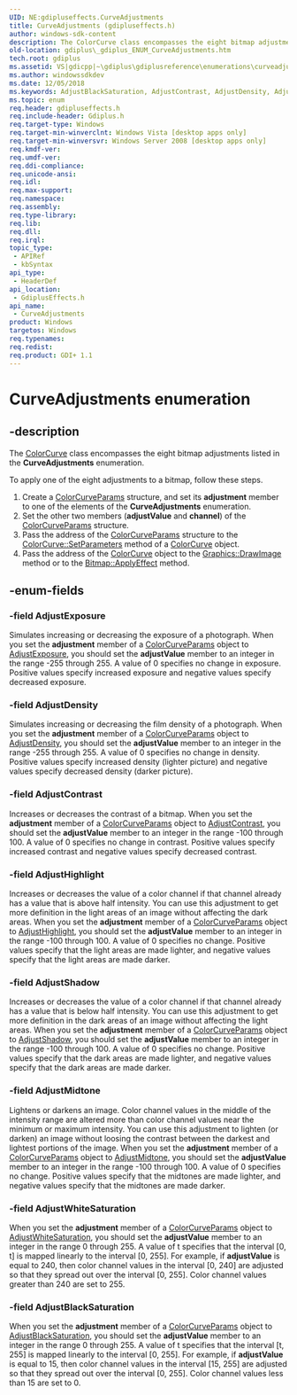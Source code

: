 ```yaml
---
UID: NE:gdipluseffects.CurveAdjustments
title: CurveAdjustments (gdipluseffects.h)
author: windows-sdk-content
description: The ColorCurve class encompasses the eight bitmap adjustments listed in the CurveAdjustments enumeration.
old-location: gdiplus\_gdiplus_ENUM_CurveAdjustments.htm
tech.root: gdiplus
ms.assetid: VS|gdicpp|~\gdiplus\gdiplusreference\enumerations\curveadjustments.htm
ms.author: windowssdkdev
ms.date: 12/05/2018
ms.keywords: AdjustBlackSaturation, AdjustContrast, AdjustDensity, AdjustExposure, AdjustHighlight, AdjustMidtone, AdjustShadow, AdjustWhiteSaturation, CurveAdjustments, CurveAdjustments enumeration [GDI+], _gdiplus_ENUM_CurveAdjustments, gdiplus._gdiplus_ENUM_CurveAdjustments, gdipluseffects/AdjustBlackSaturation, gdipluseffects/AdjustContrast, gdipluseffects/AdjustDensity, gdipluseffects/AdjustExposure, gdipluseffects/AdjustHighlight, gdipluseffects/AdjustMidtone, gdipluseffects/AdjustShadow, gdipluseffects/AdjustWhiteSaturation, gdipluseffects/CurveAdjustments
ms.topic: enum
req.header: gdipluseffects.h
req.include-header: Gdiplus.h
req.target-type: Windows
req.target-min-winverclnt: Windows Vista [desktop apps only]
req.target-min-winversvr: Windows Server 2008 [desktop apps only]
req.kmdf-ver: 
req.umdf-ver: 
req.ddi-compliance: 
req.unicode-ansi: 
req.idl: 
req.max-support: 
req.namespace: 
req.assembly: 
req.type-library: 
req.lib: 
req.dll: 
req.irql: 
topic_type:
 - APIRef
 - kbSyntax
api_type:
 - HeaderDef
api_location:
 - GdiplusEffects.h
api_name:
 - CurveAdjustments
product: Windows
targetos: Windows
req.typenames: 
req.redist: 
req.product: GDI+ 1.1
---
```


# CurveAdjustments enumeration


## -description


The <a href="https://msdn.microsoft.com/en-us/library/ms534429(v=VS.85).aspx">ColorCurve</a> class encompasses the eight bitmap adjustments listed in the <b>CurveAdjustments</b> enumeration.

To apply one of the eight adjustments to a bitmap, follow these steps.
<ol>
<li>Create a <a href="https://msdn.microsoft.com/en-us/library/ms534060(v=VS.85).aspx">ColorCurveParams</a> structure, and set its <b>adjustment</b> member to one of the elements of the <b>CurveAdjustments</b> enumeration.</li>
<li>Set the other two members (<b>adjustValue</b> and <b>channel</b>) of the <a href="https://msdn.microsoft.com/en-us/library/ms534060(v=VS.85).aspx">ColorCurveParams</a> structure.</li>
<li>Pass the address of the <a href="https://msdn.microsoft.com/en-us/library/ms534060(v=VS.85).aspx">ColorCurveParams</a> structure to the <a href="https://msdn.microsoft.com/en-us/library/ms536241(v=VS.85).aspx">ColorCurve::SetParameters</a> method of a <a href="https://msdn.microsoft.com/en-us/library/ms534429(v=VS.85).aspx">ColorCurve</a> object.</li>
<li>Pass the address of the <a href="https://msdn.microsoft.com/en-us/library/ms534429(v=VS.85).aspx">ColorCurve</a> object to the <a href="https://msdn.microsoft.com/en-us/library/ms536058(v=VS.85).aspx">Graphics::DrawImage</a> method or to the <a href="https://msdn.microsoft.com/en-us/library/ms536284(v=VS.85).aspx">Bitmap::ApplyEffect</a> method.</li>
</ol>

## -enum-fields




### -field AdjustExposure

Simulates increasing or decreasing the exposure of a photograph. When you set the <b>adjustment</b> member of a <a href="https://msdn.microsoft.com/en-us/library/ms534060(v=VS.85).aspx">ColorCurveParams</a> object to <a href="https://msdn.microsoft.com/en-us/library/ms534098(v=VS.85).aspx">AdjustExposure</a>, you should set the <b>adjustValue</b> member to an integer in the range -255 through 255. A value of 0 specifies no change in exposure. Positive values specify increased exposure and negative values specify decreased exposure.


### -field AdjustDensity

Simulates increasing or decreasing the film density of a photograph. When you set the <b>adjustment</b> member of a <a href="https://msdn.microsoft.com/en-us/library/ms534060(v=VS.85).aspx">ColorCurveParams</a> object to <a href="https://msdn.microsoft.com/en-us/library/ms534098(v=VS.85).aspx">AdjustDensity</a>, you should set the <b>adjustValue</b> member to an integer in the range -255 through 255. A value of 0 specifies no change in density. Positive values specify increased density (lighter picture) and negative values specify decreased density (darker picture).


### -field AdjustContrast

Increases or decreases the contrast of a bitmap. When you set the <b>adjustment</b> member of a <a href="https://msdn.microsoft.com/en-us/library/ms534060(v=VS.85).aspx">ColorCurveParams</a> object to <a href="https://msdn.microsoft.com/en-us/library/ms534098(v=VS.85).aspx">AdjustContrast</a>, you should set the <b>adjustValue</b> member to an integer in the range -100 through 100. A value of 0 specifies no change in contrast. Positive values specify increased contrast and negative values specify decreased contrast.


### -field AdjustHighlight

Increases or decreases the value of a color channel if that channel already has a value that is above half intensity. You can use this adjustment to get more definition in the light areas of an image without affecting the dark areas. When you set the <b>adjustment</b> member of a <a href="https://msdn.microsoft.com/en-us/library/ms534060(v=VS.85).aspx">ColorCurveParams</a> object to <a href="https://msdn.microsoft.com/en-us/library/ms534098(v=VS.85).aspx">AdjustHighlight</a>, you should set the <b>adjustValue</b> member to an integer in the range -100 through 100. A value of 0 specifies no change. Positive values specify that the light areas are made lighter, and negative values specify that the light areas are made darker.


### -field AdjustShadow

Increases or decreases the value of a color channel if that channel already has a value that is below half intensity. You can use this adjustment to get more definition in the dark areas of an image without affecting the light areas. When you set the <b>adjustment</b> member of a <a href="https://msdn.microsoft.com/en-us/library/ms534060(v=VS.85).aspx">ColorCurveParams</a> object to <a href="https://msdn.microsoft.com/en-us/library/ms534098(v=VS.85).aspx">AdjustShadow</a>, you should set the <b>adjustValue</b> member to an integer in the range -100 through 100. A value of 0 specifies no change. Positive values specify that the dark areas are made lighter, and negative values specify that the dark areas are made darker.


### -field AdjustMidtone

Lightens or darkens an image. Color channel values in the middle of the intensity range are altered more than color channel values near the minimum or maximum intensity. You can use this adjustment to lighten (or darken) an image without loosing the contrast between the darkest and lightest portions of the image. When you set the <b>adjustment</b> member of a <a href="https://msdn.microsoft.com/en-us/library/ms534060(v=VS.85).aspx">ColorCurveParams</a> object to <a href="https://msdn.microsoft.com/en-us/library/ms534098(v=VS.85).aspx">AdjustMidtone</a>, you should set the <b>adjustValue</b> member to an integer in the range -100 through 100. A value of 0 specifies no change. Positive values specify that the midtones are made lighter, and negative values specify that the midtones are made darker.


### -field AdjustWhiteSaturation

When you set the <b>adjustment</b> member of a <a href="https://msdn.microsoft.com/en-us/library/ms534060(v=VS.85).aspx">ColorCurveParams</a> object to <a href="https://msdn.microsoft.com/en-us/library/ms534098(v=VS.85).aspx">AdjustWhiteSaturation</a>, you should set the <b>adjustValue</b> member to an integer in the range 0 through 255. A value of t specifies that the interval [0, t] is mapped linearly to the interval [0, 255]. For example, if <b>adjustValue</b> is equal to 240, then color channel values in the interval [0, 240] are adjusted so that they spread out over the interval [0, 255]. Color channel values greater than 240 are set to 255.


### -field AdjustBlackSaturation

When you set the <b>adjustment</b> member of a <a href="https://msdn.microsoft.com/en-us/library/ms534060(v=VS.85).aspx">ColorCurveParams</a> object to <a href="https://msdn.microsoft.com/en-us/library/ms534098(v=VS.85).aspx">AdjustBlackSaturation</a>, you should set the <b>adjustValue</b> member to an integer in the range 0 through 255. A value of t specifies that the interval [t, 255] is mapped linearly to the interval [0, 255]. For example, if <b>adjustValue</b> is equal to 15, then color channel values in the interval [15, 255] are adjusted so that they spread out over the interval [0, 255]. Color channel values less than 15 are set to 0.

